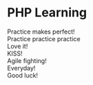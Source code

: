 # PHP Learning  
Practice makes perfect!  
Practice practice practice  
Love it!    
KISS!  
Agile fighting!  
Everyday!  
Good luck!  
